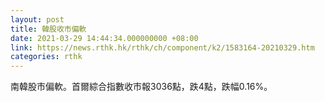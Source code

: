 ```yaml
---
layout: post
title: 韓股收市偏軟
date: 2021-03-29 14:44:34.000000000 +08:00
link: https://news.rthk.hk/rthk/ch/component/k2/1583164-20210329.htm
categories: rthk
---
```


南韓股市偏軟。首爾綜合指數收市報3036點，跌4點，跌幅0.16%。
